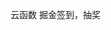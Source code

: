 <!--
 * @Author: lcs
 * @Date: 2023-03-14 13:12:53
 * @LastEditors: lcs
 * @LastEditTime: 2023-03-14 13:13:08
 * @Description: file content
-->
云函数
掘金签到，抽奖